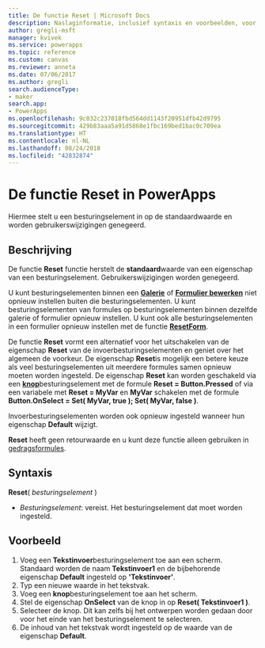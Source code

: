 ```yaml
---
title: De functie Reset | Microsoft Docs
description: Naslaginformatie, inclusief syntaxis en voorbeelden, voor de functie Reset in PowerApps
author: gregli-msft
manager: kvivek
ms.service: powerapps
ms.topic: reference
ms.custom: canvas
ms.reviewer: anneta
ms.date: 07/06/2017
ms.author: gregli
search.audienceType:
- maker
search.app:
- PowerApps
ms.openlocfilehash: 9c032c237018fbd564dd1143f20951dfb42d9795
ms.sourcegitcommit: 429b83aaa5a91d5868e1fbc169bed1bac0c709ea
ms.translationtype: HT
ms.contentlocale: nl-NL
ms.lasthandoff: 08/24/2018
ms.locfileid: "42832874"
---
```

# <a name="reset-function-in-powerapps"></a>De functie Reset in PowerApps
Hiermee stelt u een besturingselement in op de standaardwaarde en worden gebruikerswijzigingen genegeerd.  

## <a name="description"></a>Beschrijving
De functie **Reset** functie herstelt de **standaard**waarde van een eigenschap van een besturingselement.  Gebruikerswijzigingen worden genegeerd.

U kunt besturingselementen binnen een [**Galerie**](../controls/control-gallery.md) of [**Formulier bewerken**](../controls/control-form-detail.md) niet opnieuw instellen buiten die besturingselementen.  U kunt besturingselementen van formules op besturingselementen binnen dezelfde galerie of formulier opnieuw instellen.  U kunt ook alle besturingselementen in een formulier opnieuw instellen met de functie [**ResetForm**](function-form.md). 

De functie **Reset** vormt een alternatief voor het uitschakelen van de eigenschap **Reset** van de invoerbesturingselementen en geniet over het algemeen de voorkeur.  De eigenschap **Reset**is mogelijk een betere keuze als veel besturingselementen uit meerdere formules samen opnieuw moeten worden ingesteld.  De eigenschap **Reset** kan worden geschakeld via een [**knop**](../controls/control-button.md)besturingselement met de formule **Reset = Button.Pressed** of via een variabele met **Reset = MyVar** en **MyVar** schakelen met de formule **Button.OnSelect = Set( MyVar, true ); Set( MyVar, false )**.    

Invoerbesturingselementen worden ook opnieuw ingesteld wanneer hun eigenschap **Default** wijzigt.

**Reset** heeft geen retourwaarde en u kunt deze functie alleen gebruiken in [gedragsformules](../working-with-formulas-in-depth.md).

## <a name="syntax"></a>Syntaxis
**Reset**( *besturingselement* )

* *Besturingselement*: vereist. Het besturingselement dat moet worden ingesteld.

## <a name="example"></a>Voorbeeld
1. Voeg een **Tekstinvoer**besturingselement toe aan een scherm.  Standaard worden de naam **Tekstinvoer1** en de bijbehorende eigenschap **Default** ingesteld op **'Tekstinvoer'**.
2. Typ een nieuwe waarde in het tekstvak.  
3. Voeg een **knop**besturingselement toe aan het scherm.
4. Stel de eigenschap **OnSelect** van de knop in op **Reset( Tekstinvoer1 )**.
5. Selecteer de knop.  Dit kan zelfs bij het ontwerpen worden gedaan door voor het einde van het besturingselement te selecteren.
6. De inhoud van het tekstvak wordt ingesteld op de waarde van de eigenschap **Default**.

